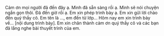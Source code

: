 Cảm ơn mọi người đã đến đây ạ. Mình đã sẵn sàng rồi ạ. Mình sẽ nói chuyện ngắn gọn thôi. Đã đến giờ rồi ạ. Em xin phép trình bày ạ. Em xin gửi lời chào đến quý thầy cô. Em tên là ..., em đến từ lớp... Hôm nay em xin trình bày về... [nội dung trình bày]. Em xin chân thành cảm ơn quý thầy cô và các bạn đã lắng nghe bài thuyết trình của em.